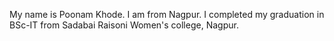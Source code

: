 My name is Poonam Khode.
I am from Nagpur.
I completed my graduation in BSc-IT from 
Sadabai Raisoni Women's college, Nagpur.
